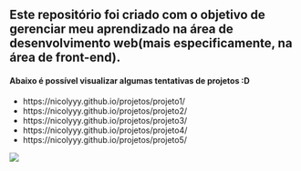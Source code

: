 <h2 color>Este repositório foi criado com o objetivo de gerenciar meu aprendizado na área de desenvolvimento web(mais especificamente, na área de front-end).

<h4>Abaixo é possível visualizar algumas <b>tentativas</b> de projetos :D</h4>

<ul> 
 <li>https://nicolyyy.github.io/projetos/projeto1/</li>
 <li>https://nicolyyy.github.io/projetos/projeto2/</li>
 <li>https://nicolyyy.github.io/projetos/projeto3/ </li>
 <li>https://nicolyyy.github.io/projetos/projeto4/ </li>
 <li>https://nicolyyy.github.io/projetos/projeto5/ </li>
 </ul>
 
![](https://camo.githubusercontent.com/ca60990fe6f2ea0336ff465e447848bc4432b1cc/68747470733a2f2f6d65646961332e67697068792e636f6d2f6d656469612f4c4c6a76744a77767a61546e692f67697068792e6769663f6369643d6531626237326666356135613532303334633339353436653535633938356265)
